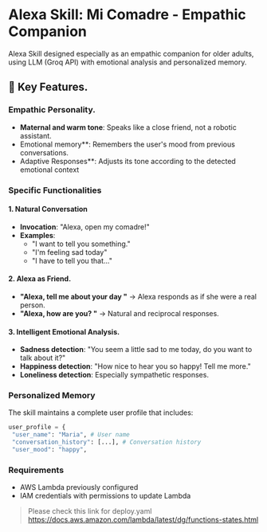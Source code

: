 # Alexa Skill: Mi Comadre - Empathic Companion

Alexa Skill designed especially as an empathic companion for older adults, using LLM (Groq API) with emotional analysis and personalized memory.

## 🌟 Key Features.

### Empathic Personality.
- **Maternal and warm tone**: Speaks like a close friend, not a robotic assistant.
- Emotional memory**: Remembers the user's mood from previous conversations.
- Adaptive Responses**: Adjusts its tone according to the detected emotional context

### Specific Functionalities

#### 1. Natural Conversation
- **Invocation**: "Alexa, open my comadre!"
- **Examples**: 
  - "I want to tell you something."
  - "I'm feeling sad today"
  - "I have to tell you that..."

#### 2. Alexa as Friend.
- **"Alexa, tell me about your day "** → Alexa responds as if she were a real person.
- **"Alexa, how are you? "** → Natural and reciprocal responses.

#### 3. Intelligent Emotional Analysis.
- **Sadness detection**: "You seem a little sad to me today, do you want to talk about it?"
- **Happiness detection**: "How nice to hear you so happy! Tell me more."
- **Loneliness detection**: Especially sympathetic responses.

### Personalized Memory

The skill maintains a complete user profile that includes:

```python
user_profile = {
 "user_name": "Maria", # User name
 "conversation_history": [...], # Conversation history
 "user_mood": "happy",
```

### Requirements
- AWS Lambda previously configured
- IAM credentials with permissions to update Lambda

> Please check this link for deploy.yaml https://docs.aws.amazon.com/lambda/latest/dg/functions-states.html